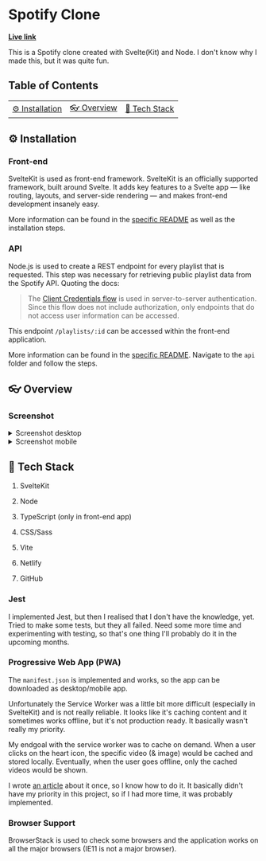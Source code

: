 # Spotify Clone

**[Live link](https://spotify.jchm.dev/)**

This is a Spotify clone created with Svelte(Kit) and Node. I don't know why I made this, but it was quite fun.

## Table of Contents

<table>

<tr>

<td align="center"><a href="#gear-installation">⚙️ Installation<a></td>

<td align="center"><a href="#eyeglasses-overview"> 👓 Overview <a></td>

<td align="center"><a href="#robot-tech-stack"> 🤖 Tech Stack<a></td>

</tr>

</table>

## :gear: Installation

### Front-end

SvelteKit is used as front-end framework. SvelteKit is an officially supported framework, built around Svelte. It adds key features to a Svelte app — like routing, layouts, and server-side rendering — and makes front-end development insanely easy.

More information can be found in the [specific README](/frontend/README.md) as well as the installation steps.

### API

Node.js is used to create a REST endpoint for every playlist that is requested. This step was necessary for retrieving public playlist data from the Spotify API. Quoting the docs:

> The [Client Credentials flow](https://developer.spotify.com/documentation/general/guides/authorization/client-credentials/) is used in server-to-server
> authentication. Since this flow does not include authorization, only
> endpoints that do not access user information can be accessed.

This endpoint `/playlists/:id` can be accessed within the front-end application.

More information can be found in the [specific README](/api/README.md). Navigate to the `api` folder and follow the steps.

## :eyeglasses: Overview

### Screenshot

<details>

<summary>Screenshot desktop</summary>

![Screenshot mobile](https://)

</details>

<details>

<summary>Screenshot mobile</summary>

![Screenshot mobile](https://)

</details>

## :robot: Tech Stack

1.  SvelteKit

2.  Node

3.  TypeScript (only in front-end app)

4.  CSS/Sass

5.  Vite

6.  Netlify

7.  GitHub

### Jest

I implemented Jest, but then I realised that I don't have the knowledge, yet. Tried to make some tests, but they all failed. Need some more time and experimenting with testing, so that's one thing I'll probably do it in the upcoming months.

### Progressive Web App (PWA)

The `manifest.json` is implemented and works, so the app can be downloaded as desktop/mobile app.

Unfortunately the Service Worker was a little bit more difficult (especially in SvelteKit) and is not really reliable. It looks like it's caching content and it sometimes works offline, but it's not production ready. It basically wasn't really my priority.

My endgoal with the service worker was to cache on demand. When a user clicks on the heart icon, the specific video (& image) would be cached and stored locally. Eventually, when the user goes offline, only the cached videos would be shown.

I wrote [an article](https://jochemvogel.medium.com/how-to-cache-dynamic-pages-on-demand-with-a-service-worker-in-sveltekit-4b4a7652583d) about it once, so I know how to do it. It basically didn't have my priority in this project, so if I had more time, it was probably implemented.

### Browser Support

BrowserStack is used to check some browsers and the application works on all the major browsers (IE11 is not a major browser).
